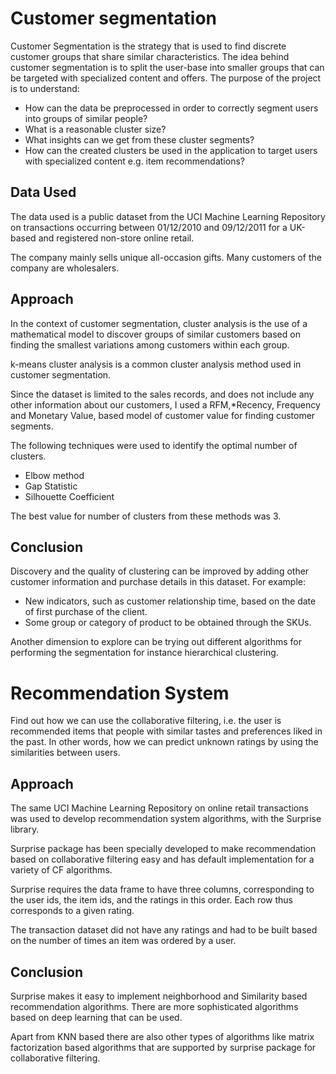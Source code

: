 # Customer segmentation

Customer Segmentation is the strategy that is used to find discrete customer groups that share similar characteristics. The idea behind customer segmentation is to split the user-base into smaller groups that can be targeted with specialized content and offers.
The purpose of the project is to understand:
* How can the data be preprocessed in order to correctly segment users into groups of similar people?
* What is a reasonable cluster size?
* What insights can we get from these cluster segments?
* How can the created clusters be used in the application to target users with specialized content e.g. item recommendations? 

## Data Used

The data used is a public dataset from the UCI Machine Learning Repository on transactions occurring between 01/12/2010 and 09/12/2011 for a UK-based and registered non-store online retail. 

The company mainly sells unique all-occasion gifts. Many customers of the company are wholesalers.

## Approach

In the context of customer segmentation, cluster analysis is the use of a mathematical model to discover groups of similar customers based on finding the smallest variations among customers within each group.

k-means cluster analysis is a common cluster analysis method used in customer segmentation.

Since the dataset is limited to the sales records, and does not include any other information about our customers, I used a RFM,*Recency, Frequency and Monetary Value, based model of customer value for finding customer segments.

The following techniques were used to identify the optimal number of clusters.
* Elbow method
* Gap Statistic
* Silhouette Coefficient

The best value for number of clusters from these methods was 3.


## Conclusion

Discovery and the quality of clustering can be improved by adding other customer information and purchase details in this dataset.
For example:
* New indicators, such as customer relationship time, based on the date of first purchase of the client.
* Some group or category of product to be obtained through the SKUs.

Another dimension to explore can be trying out different algorithms for performing the segmentation for instance hierarchical clustering.

# Recommendation System

Find out how we can use the collaborative filtering, i.e. the user is recommended items that people with similar tastes and preferences liked in the past. In other words, how we can predict unknown ratings by using the similarities between users.

## Approach

The same UCI Machine Learning Repository on online retail transactions was used to develop recommendation system algorithms, with the Surprise library. 

Surprise package has been specially developed to make recommendation based on collaborative filtering easy and has default implementation for a variety of CF algorithms.

Surprise requires the data frame to  have three columns, corresponding to the user ids, the item ids, and the ratings in this order. Each row thus corresponds to a given rating.

The transaction dataset did  not have any ratings and had to be built based on the number of times an item was ordered by a user.

## Conclusion

Surprise makes it easy to implement neighborhood and Similarity based recommendation algorithms. There are more sophisticated algorithms based on deep learning that can be used.

Apart from KNN based there are also other types of algorithms like matrix factorization based algorithms that are supported by surprise package for collaborative filtering.








